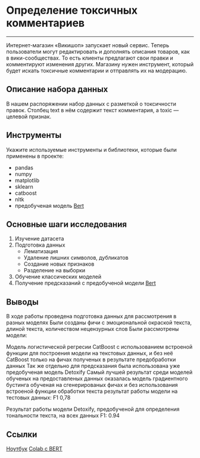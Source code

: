 # Определение токсичных комментариев

---

Интернет-магазин «Викишоп» запускает новый сервис. Теперь пользователи могут редактировать и дополнять описания товаров, как в вики-сообществах. То есть клиенты предлагают свои правки и комментируют изменения других. Магазину нужен инструмент, который будет искать токсичные комментарии и отправлять их на модерацию. 


## Описание набора данных

В нашем распоряжении набор данных с разметкой о токсичности правок.
Столбец text в нём содержит текст комментария, а toxic — целевой признак.

## Инструменты

Укажите используемые инструменты и библиотеки, которые были применены в проекте:

- pandas
- numpy
- matplotlib
- sklearn
- catboost
- nltk
- предобученая модель [Bert](https://huggingface.co/unitary/toxic-bert)

## Основные шаги исследования


1. Изучение датасета
2. Подготовка данных
    - Лематизация 
    - Удаление лишних символов, дубликатов
    - Создание новых признаков
    - Разделение на выборки
3. Обучение классических моделей
4. Получение предсказаний с предобученой модели [Bert](https://huggingface.co/unitary/toxic-bert)

## Выводы

В ходе работы проведена подготовка данных для рассмотрения в разных моделях
Были созданы фичи с эмоциональной окраской текста, длиной текста, количеством нецензурных слов
Были рассмотрены модели:

Модель логистической регресии
CatBoost c использованием встроеной функции для построения модели на текстовых данных, и без неё
CatBoost только на фичах полученых в результате предобработки данных Так же отдельно для предсказания была использована уже предобученая модель Detoxify
Самый лучшей результат среди моделей обученых на предоставленых данных оказалась модель градиентного бустинга обученая на сгенерированых фичах и без использования встроеной функции обработки текста
результат работы модели на тестовых данных: F1 0,78

Результат работы модели Detoxify, предобученой для определения тональности текста, на всех данных F1: 0.94

## Ссылки

[Ноутбук](https://github.com/prozorovpro/ya_projects/blob/main/%D0%9E%D0%BF%D1%80%D0%B5%D0%B4%D0%B5%D0%BB%D0%B5%D0%BD%D0%B8%D0%B5%20%D1%82%D0%BE%D0%BA%D1%81%D0%B8%D1%87%D0%BD%D1%8B%D1%85%20%D0%BA%D0%BE%D0%BC%D0%BC%D0%B5%D0%BD%D1%82%D0%B0%D1%80%D0%B8%D0%B5%D0%B2/toxic_comment_classification.ipynb)
[Colab c BERT](https://colab.research.google.com/drive/10tynAw3NoKEEN5Q9VKTIImIq_BpQkpS6?usp=sharing#scrollTo=FihagrsXiam2)